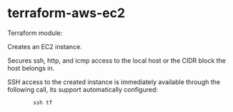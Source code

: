 # terraform-aws-ec2
Terraform module:

Creates an EC2 instance. 

Secures ssh, http, and icmp access to the local host
or the CIDR block the host belongs in.

SSH access to the created instance is immediately available
through the following call, its support automatically configured:

            ssh tf


